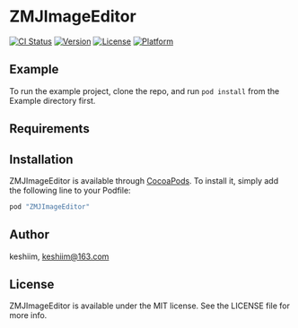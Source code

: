 # ZMJImageEditor

[![CI Status](http://img.shields.io/travis/keshiim/ZMJImageEditor.svg?style=flat)](https://travis-ci.org/keshiim/ZMJImageEditor)
[![Version](https://img.shields.io/cocoapods/v/ZMJImageEditor.svg?style=flat)](http://cocoapods.org/pods/ZMJImageEditor)
[![License](https://img.shields.io/cocoapods/l/ZMJImageEditor.svg?style=flat)](http://cocoapods.org/pods/ZMJImageEditor)
[![Platform](https://img.shields.io/cocoapods/p/ZMJImageEditor.svg?style=flat)](http://cocoapods.org/pods/ZMJImageEditor)

## Example

To run the example project, clone the repo, and run `pod install` from the Example directory first.

## Requirements

## Installation

ZMJImageEditor is available through [CocoaPods](http://cocoapods.org). To install
it, simply add the following line to your Podfile:

```ruby
pod "ZMJImageEditor"
```

## Author

keshiim, keshiim@163.com

## License

ZMJImageEditor is available under the MIT license. See the LICENSE file for more info.
